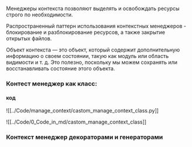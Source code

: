 Менеджеры контекста позволяют выделять и освобождать ресурсы строго по необходимости.

Распространенный паттерн использования контекстных менеджеров - блокирование и разблокирование ресурсов, а также закрытие открытых файлов.

Объект контекста — это объект, который содержит дополнительную информацию о своем состоянии, такую как модуль или область видимости и т. д. Это полезно, поскольку мы можем сохранять или восстанавливать состояние этого объекта.

### Контест менеджер как класс:
#### код
![[../Code/manage_context/castom_manage_context_class.py]]

![[../Code/0_Code_in_md/castom_manage_context_class]]

### Контекст менеджер декораторами и генераторами